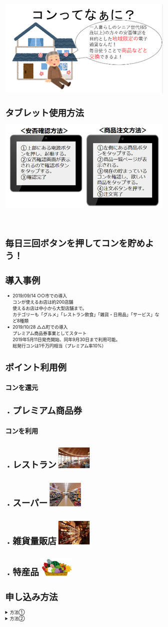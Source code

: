  <img width="1200px" alt="レストラン" src="./top.PNG">  


# タブレット使用方法  
<img width="600px" alt="使い方" src="./タブレットの使い方.PNG">  

<br><br>
# 毎日三回ボタンを押してコンを貯めよう！


#  導入事例  
* 2019/09/14 ○○市での導入  
コンが使えるお店は約200店舗   
使えるお店は中小から大型店舗まで。  
カテゴリーも「グルメ」「レストラン飲食」「雑貨・日用品」「サービス」など8種類  
* 2019/10/28 △△町での導入  
プレミアム商品券事業としてスタート  
2019年5月11日発売開始、同年9月30日まで利用可能。  
総発行コンは1千万円相当（プレミアム率10%）  
# ポイント利用例  
## コンを還元  
* # プレミアム商品券  
## コンを利用  
* # レストラン  <img width="100px" alt="レストラン" src="./ten0017-001.jpg">
* # スーパー  <img width="100px" alt="スーパー" src="./super.png">
* # 雑貨量販店  <img width="100px" alt="雑貨" src="./zakka.png">
* # 特産品  <img width="100px" alt="雑貨" src="./tokusanhin.png">
# 申し込み方法
<details>
<summary> 方法① </summary>
<img width="500px" alt="方法１" src="./mousikomi1.PNG">
</details>
<details>
<summary> 方法② </summary>
<img width="500px" alt="方法２" src="./mousikomi2.PNG">
</details>
